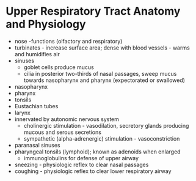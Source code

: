 # Upper Respiratory Tract Anatomy and Physiology
- nose
    -functions (olfactory and respiratory)
- turbinates - increase surface area; dense with blood vessels - warms and humidifies air
- sinuses
    - goblet cells produce mucus
    - cilia in posterior two-thirds of nasal passages, sweep mucus towards nasopharynx and pharynx (expectorated or swallowed)
- nasopharynx
- pharynx
- tonsils
- Eustachian tubes
- larynx
- innervated by autonomic nervous system
    - cholinergic stimulation - vasodilation, secretory glands producing mucous and serous secretions
    - sympathetic (alpha-adrenergic) stimulation - vasoconstriction
- paranasal sinuses
- pharyngeal tonsils (lymphoid); known as adenoids when enlarged
    - immunoglobulins for defense of upper airway
- sneezing - physiologic reflex to clear nasal passages
- coughing - physiologic reflex to clear lower respiratory airway